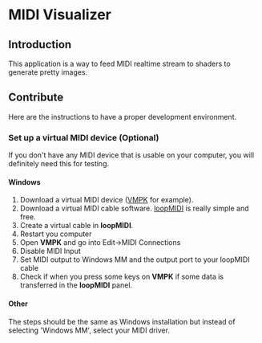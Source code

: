 # MIDI Visualizer

## Introduction
This application is a way to feed MIDI realtime stream to shaders to generate pretty images.

## Contribute

Here are the instructions to have a proper development environment.

### Set up a virtual MIDI device (Optional)

If you don't have any MIDI device that is usable on your computer, you will definitely need this for testing.

#### Windows
1) Download a virtual MIDI device ([VMPK](https://vmpk.sourceforge.io/) for example).
2) Download a virtual MIDI cable software. [loopMIDI](https://www.tobias-erichsen.de/software/loopmidi.html) is really 
simple and free.
3) Create a virtual cable in **loopMIDI**.
4) Restart you computer
5) Open **VMPK** and go into Edit->MIDI Connections
6) Disable MIDI Input 
7) Set MIDI output to Windows MM and the output port to your loopMIDI cable
8) Check if when you press some keys on **VMPK** if some data is transferred in the **loopMIDI** panel.

#### Other
The steps should be the same as Windows installation but instead of selecting 'Windows MM', select your MIDI driver.
